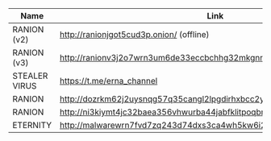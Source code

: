 |Name|Link|
| ------ | ------ |
|RANION (v2)| http://ranionjgot5cud3p.onion/ (offline)|
|RANION (v3)| http://ranionv3j2o7wrn3um6de33eccbchhg32mkgnnoi72enkpp7jc25h3ad.onion|
|STEALER VIRUS| https://t.me/erna_channel
|RANION | http://dozrkm62j2uysnqg57q35cangl2lpgdirhxbcc2yzpcgvfyowy7syxqd.onion/|
|RANION | http://ni3kiymt4jc32baea356vhwurba44jabfklitpoqbrtgrhr5skyrixyd.onion/|
|ETERNITY | http://malwarewrn7fvd7zq243d74dxs3ca4wh5kw6i2opkzeusuoajtd2j5yd.onion/| 
